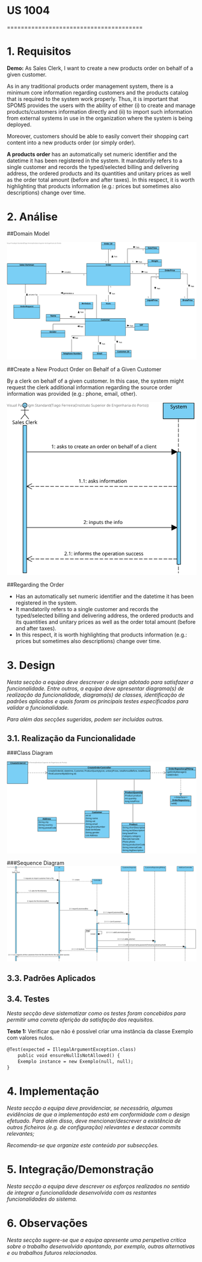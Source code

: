 # US 1004
=======================================


# 1. Requisitos



**Demo:** As Sales Clerk, I want to create a new products order on behalf of a given customer.



As in any traditional products order management system, there is a minimum core information
regarding customers and the products catalog that is required to the system work properly. Thus, it is
important that SPOMS provides the users with the ability of either (i) to create and manage
products/customers information directly and (ii) to import such information from external systems in
use in the organization where the system is being deployed.

Moreover, customers should be able to easily convert their shopping cart content into a new products
order (or simply order).

**A products order** has an automatically set numeric identifier and the datetime it has been registered
in the system. It mandatorily refers to a single customer and records the typed/selected billing and
delivering address, the ordered products and its quantities and unitary prices as well as the order total
amount (before and after taxes). In this respect, it is worth highlighting that products information
(e.g.: prices but sometimes also descriptions) change over time.

# 2. Análise

##Domain Model

![US1003DM](MD%201004.svg)

##Create a New Product Order on Behalf of a Given Customer

By a clerk on behalf of a given customer. In this case, the system might request the clerk
additional information regarding the source order information was provided (e.g.: phone,
email, other).

![US1003SSD](SSD%201004.svg)

##Regarding the Order

* Has an automatically set numeric identifier and the datetime it has been registered
in the system. 
* It mandatorily refers to a single customer and records the typed/selected billing and
delivering address, the ordered products and its quantities and unitary prices as well as the order total
amount (before and after taxes). 
* In this respect, it is worth highlighting that products information
(e.g.: prices but sometimes also descriptions) change over time.


# 3. Design

*Nesta secção a equipa deve descrever o design adotado para satisfazer a funcionalidade. Entre outros, a equipa deve apresentar diagrama(s) de realização da funcionalidade, diagrama(s) de classes, identificação de padrões aplicados e quais foram os principais testes especificados para validar a funcionalidade.*

*Para além das secções sugeridas, podem ser incluídas outras.*


## 3.1. Realização da Funcionalidade

###Class Diagram

![US1003CD](CD%201004.svg)


###Sequence Diagram
![US1003SD](SD1004.svg)

## 3.3. Padrões Aplicados



## 3.4. Testes
*Nesta secção deve sistematizar como os testes foram concebidos para permitir uma correta aferição da satisfação dos requisitos.*

**Teste 1:** Verificar que não é possível criar uma instância da classe Exemplo com valores nulos.

	@Test(expected = IllegalArgumentException.class)
		public void ensureNullIsNotAllowed() {
		Exemplo instance = new Exemplo(null, null);
	}

# 4. Implementação

*Nesta secção a equipa deve providenciar, se necessário, algumas evidências de que a implementação está em conformidade com o design efetuado. Para além disso, deve mencionar/descrever a existência de outros ficheiros (e.g. de configuração) relevantes e destacar commits relevantes;*

*Recomenda-se que organize este conteúdo por subsecções.*

# 5. Integração/Demonstração

*Nesta secção a equipa deve descrever os esforços realizados no sentido de integrar a funcionalidade desenvolvida com as restantes funcionalidades do sistema.*

# 6. Observações

*Nesta secção sugere-se que a equipa apresente uma perspetiva critica sobre o trabalho desenvolvido apontando, por exemplo, outras alternativas e ou trabalhos futuros relacionados.*

